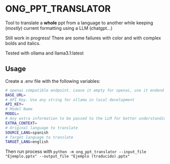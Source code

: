 # ONG_PPT_TRANSLATOR

Tool to translate a **whole** ppt from a language to another while keeping (_mostly_) current formatting using a LLM (chatgpt...)

Still work in progress! There are some failures with color and with complex bolds and italics.

Tested with ollama and llama3.1:latest

## Usage
Create a .env file with the following variables:
```bash
# openai compatible endpoint. Leave it empty for openai, use it endend in /v1 for ollama
BASE_URL=
# API Key. Use any string for ollama in local development
API_KEY=
# Model Name
MODEL=
# Any extra information to be passed to the LLM for better understanding of the document and for fine tune translation
EXTRA_CONTEXT=
# Original language to translate
SOURCE_LANG=spanish
# Target language to translate
TARGET_LANG=english
```
Then run process with
`python -m ong_ppt_translator --input_file "Ejemplo.pptx" --output_file "Ejemplo (traducido).pptx"`
